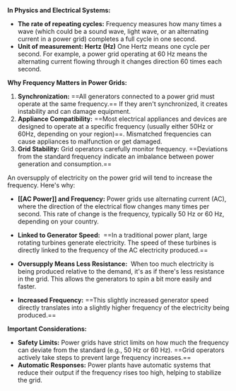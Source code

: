 
**In Physics and Electrical Systems:**

- **The rate of repeating cycles:** Frequency measures how many times a wave (which could be a sound wave, light wave, or an alternating current in a power grid) completes a full cycle in one second.
- **Unit of measurement: Hertz (Hz)** One Hertz means one cycle per second. For example, a power grid operating at 60 Hz means the alternating current flowing through it changes direction 60 times each second.

**Why Frequency Matters in Power Grids:**

1. **Synchronization:** ==All generators connected to a power grid must operate at the same frequency.== If they aren't synchronized, it creates instability and can damage equipment.
2. **Appliance Compatibility:** ==Most electrical appliances and devices are designed to operate at a specific frequency (usually either 50Hz or 60Hz, depending on your region)==. Mismatched frequencies can cause appliances to malfunction or get damaged.
3. **Grid Stability:** Grid operators carefully monitor frequency. ==Deviations from the standard frequency indicate an imbalance between power generation and consumption.==

An oversupply of electricity on the power grid will tend to increase the frequency. Here's why:

- **[[AC Power]] and Frequency:** Power grids use alternating current (AC), where the direction of the electrical flow changes many times per second. This rate of change is the frequency, typically 50 Hz or 60 Hz, depending on your country.
    
- **Linked to Generator Speed:**  ==In a traditional power plant, large rotating turbines generate electricity. The speed of these turbines is directly linked to the frequency of the AC electricity produced.==
    
- **Oversupply Means Less Resistance:**  When too much electricity is being produced relative to the demand, it's as if there's less resistance in the grid. This allows the generators to spin a bit more easily and faster. 
    
- **Increased Frequency:** ==This slightly increased generator speed directly translates into a slightly higher frequency of the electricity being produced.==
    

**Important Considerations:**

- **Safety Limits:** Power grids have strict limits on how much the frequency can deviate from the standard (e.g., 50 Hz or 60 Hz). ==Grid operators actively take steps to prevent large frequency increases.==
- **Automatic Responses:** Power plants have automatic systems that reduce their output if the frequency rises too high, helping to stabilize the grid.

